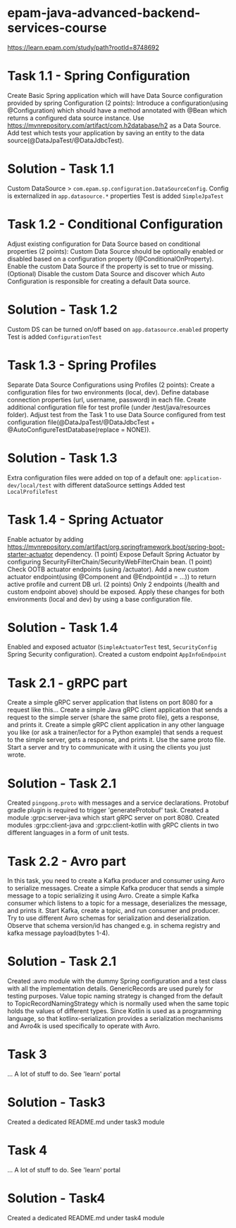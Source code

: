# epam-java-advanced-backend-services-course
https://learn.epam.com/study/path?rootId=8748692

# Task 1.1 - Spring Configuration
Create Basic Spring application which will have Data Source configuration provided by spring Configuration (2 points):
Introduce a configuration(using @Configuration) which should have a method annotated with @Bean which returns a configured data source instance.
Use https://mvnrepository.com/artifact/com.h2database/h2 as a Data Source.
Add test which tests your application by saving an entity to the data source(@DataJpaTest/@DataJdbcTest).

# Solution - Task 1.1
Custom DataSource > `com.epam.sp.configuration.DataSourceConfig`. Config is externalized in `app.datasource.*` properties
Test is added `SimpleJpaTest`

# Task 1.2 - Conditional Configuration
Adjust existing configuration for Data Source based on conditional properties (2 points):
Custom Data Source should be optionally enabled or disabled based on a configuration property (@ConditionalOnProperty).
Enable the custom Data Source if the property is set to true or missing.
(Optional) Disable the custom Data Source and discover which Auto Configuration is responsible for creating a default Data source.

# Solution - Task 1.2
Custom DS can be turned on/off based on `app.datasource.enabled` property
Test is added `ConfigurationTest`

# Task 1.3 - Spring Profiles
Separate Data Source Configurations using Profiles (2 points):
Create a configuration files for two environments (local, dev).
Define database connection properties (url, username, password) in each file.
Create additional configuration file for test profile (under /test/java/resources folder).
Adjust test from the Task 1 to use Data Source configured from test configuration file(@DataJpaTest/@DataJdbcTest + @AutoConfigureTestDatabase(replace = NONE)).

# Solution - Task 1.3
Extra configuration files were added on top of a default one: `application-dev/local/test` with different dataSource settings
Added test `LocalProfileTest`

# Task 1.4 - Spring Actuator
Enable actuator by adding https://mvnrepository.com/artifact/org.springframework.boot/spring-boot-starter-actuator dependency. (1 point)
Expose Default Spring Actuator by configuring SecurityFilterChain/SecurityWebFilterChain bean. (1 point)
Check OOTB actuator endpoints (using /actuator).
Add a new custom actuator endpoint(using @Component and @Endpoint(id = ...)) to return active profile and current DB url. (2 points)
Only 2 endpoints (/health and custom endpoint above) should be exposed. Apply these changes for both environments (local and dev) by using a base configuration file.

# Solution - Task 1.4
Enabled and exposed actuator (`SimpleActuatorTest` test, `SecurityConfig` Spring Security configuration). Created a custom endpoint `AppInfoEndpoint`

# Task 2.1 - gRPC part
Create a simple gRPC server application that listens on port 8080 for a request like this...
Create a simple Java gRPC client application that sends a request to the simple server (share the same proto file), gets a response, and prints it.
Create a simple gRPC client application in any other language you like (or ask a trainer/lector for a Python example) that sends a request to the simple server, gets a response, and prints it. Use the same proto file.
Start a server and try to communicate with it using the clients you just wrote.

# Solution - Task 2.1
Created `pingpong.proto` with messages and a service declarations. Protobuf gradle plugin is required to trigger 'generateProtobuf' task.
Created a module :grpc:server-java which start gRPC server on port 8080.
Created modules :grpc:client-java and :grpc:client-kotlin with gRPC clients in two different languages in a form of unit tests.


# Task 2.2 - Avro part
In this task, you need to create a Kafka producer and consumer using Avro to serialize messages.
Create a simple Kafka producer that sends a simple message to a topic serializing it using Avro.
Create a simple Kafka consumer which listens to a topic for a message, deserializes the message, and prints it.
Start Kafka, create a topic, and run consumer and producer.
Try to use different Avro schemas for serialization and deserialization. Observe that
schema version/id has changed e.g. in schema registry and kafka message payload(bytes 1-4).

# Solution - Task 2.1
Created :avro module with the dummy Spring configuration and a test class with all the implementation details.
GenericRecords are used purely for testing purposes.
Value topic naming strategy is changed from the default to TopicRecordNamingStrategy which is normally used when the same topic holds the values of different types.
Since Kotlin is used as a programming language, so that kotlinx-serialization provides a serialization mechanisms and Avro4k is used specifically to operate with Avro.


# Task 3
... A lot of stuff to do. See 'learn' portal

# Solution - Task3
Created a dedicated README.md under task3 module


# Task 4 
... A lot of stuff to do. See 'learn' portal

# Solution - Task4
Created a dedicated README.md under task4 module
